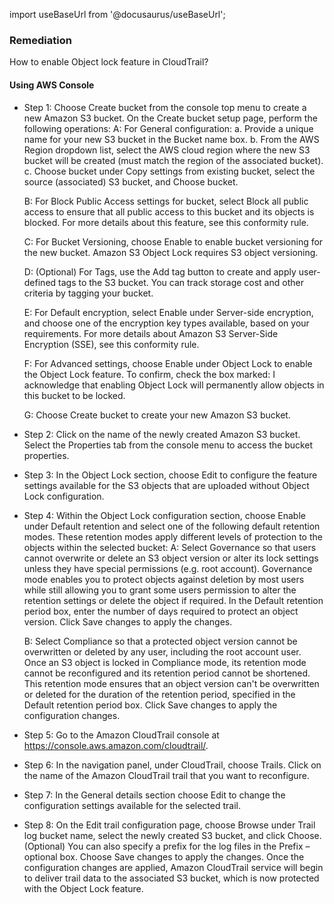 import useBaseUrl from '@docusaurus/useBaseUrl';

### Remediation
How to enable Object lock feature in CloudTrail?

#### Using AWS Console

- Step 1: Choose Create bucket from the console top menu to create a new Amazon S3 bucket. On the Create bucket setup page, perform the following operations:
	 A: For General configuration:
		a. Provide a unique name for your new S3 bucket in the Bucket name box.
		b. From the AWS Region dropdown list, select the AWS cloud region where the new S3 bucket will be created (must match the region of the associated bucket).
		c. Choose bucket under Copy settings from existing bucket, select the source (associated) S3 bucket, and Choose bucket.
	
     B: For Block Public Access settings for bucket, select Block all public access to ensure that all public access to this bucket and its objects is blocked. For more details about this feature, see this conformity rule.
	
     C: For Bucket Versioning, choose Enable to enable bucket versioning for the new bucket. Amazon S3 Object Lock requires S3 object versioning.
	
     D: (Optional) For Tags, use the Add tag button to create and apply user-defined tags to the S3 bucket. You can track storage cost and other criteria by tagging your bucket.
	
     E: For Default encryption, select Enable under Server-side encryption, and choose one of the encryption key types available, based on your requirements. For more details about Amazon S3 Server-Side Encryption (SSE), see this conformity rule.
	
     F: For Advanced settings, choose Enable under Object Lock to enable the Object Lock feature. To confirm, check the box marked: I acknowledge that enabling Object Lock will permanently allow objects in this bucket to be locked.
	
     G: Choose Create bucket to create your new Amazon S3 bucket.
	
- Step 2: Click on the name of the newly created Amazon S3 bucket. Select the Properties tab from the console menu to access the bucket properties.

- Step 3: In the Object Lock section, choose Edit to configure the feature settings available for the S3 objects that are uploaded without Object Lock configuration.

- Step 4: Within the Object Lock configuration section, choose Enable under Default retention and select one of the following default retention modes. These retention modes apply different levels of protection to the objects within the selected bucket:
	 A: Select Governance so that users cannot overwrite or delete an S3 object version or alter its lock settings unless they have special permissions (e.g. root account). Governance mode enables you to protect objects against deletion by most users while still allowing you to grant some users permission to alter the retention settings or delete the object if required. In the Default retention period box, enter the number of days required to protect an object version. Click Save changes to apply the changes.
	
     B: Select Compliance so that a protected object version cannot be overwritten or deleted by any user, including the root account user. Once an S3 object is locked in Compliance mode, its retention mode cannot be reconfigured and its retention period cannot be shortened. This retention mode ensures that an object version can't be overwritten or deleted for the duration of the retention period, specified in the Default retention period box. Click Save changes to apply the configuration changes.

- Step 5: Go to the Amazon CloudTrail console at https://console.aws.amazon.com/cloudtrail/.

- Step 6: In the navigation panel, under CloudTrail, choose Trails. Click on the name of the Amazon CloudTrail trail that you want to reconfigure.

- Step 7: In the General details section choose Edit to change the configuration settings available for the selected trail.

- Step 8: On the Edit trail configuration page, choose Browse under Trail log bucket name, select the newly created S3 bucket, and click Choose. (Optional) You can also specify a prefix for the log files in the Prefix – optional box. Choose Save changes to apply the changes. Once the configuration changes are applied, Amazon CloudTrail service will begin to deliver trail data to the associated S3 bucket, which is now protected with the Object Lock feature.